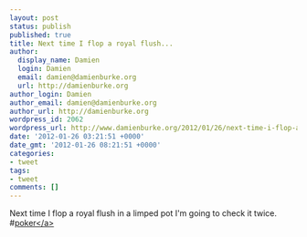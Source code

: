 ```yaml
---
layout: post
status: publish
published: true
title: Next time I flop a royal flush...
author:
  display_name: Damien
  login: Damien
  email: damien@damienburke.org
  url: http://damienburke.org
author_login: Damien
author_email: damien@damienburke.org
author_url: http://damienburke.org
wordpress_id: 2062
wordpress_url: http://www.damienburke.org/2012/01/26/next-time-i-flop-a-royal-flush/
date: '2012-01-26 03:21:51 +0000'
date_gmt: '2012-01-26 08:21:51 +0000'
categories:
- tweet
tags:
- tweet
comments: []
---
```

<p>Next time I flop a royal flush in a limped pot I'm going to check it twice. #<a href="http:&#47;&#47;search.twitter.com&#47;search?q=%23poker" class="aktt_hashtag">poker<&#47;a></p>
